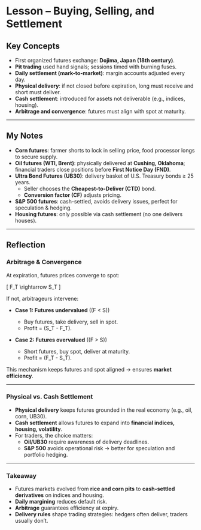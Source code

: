 # Lesson – Buying, Selling, and Settlement

## Key Concepts
- First organized futures exchange: **Dojima, Japan (18th century)**.  
- **Pit trading** used hand signals; sessions timed with burning fuses.  
- **Daily settlement (mark-to-market)**: margin accounts adjusted every day.  
- **Physical delivery**: if not closed before expiration, long must receive and short must deliver.  
- **Cash settlement**: introduced for assets not deliverable (e.g., indices, housing).  
- **Arbitrage and convergence**: futures must align with spot at maturity.  

---

## My Notes
- **Corn futures**: farmer shorts to lock in selling price, food processor longs to secure supply.  
- **Oil futures (WTI, Brent)**: physically delivered at **Cushing, Oklahoma**; financial traders close positions before **First Notice Day (FND)**.  
- **Ultra Bond Futures (UB30)**: delivery basket of U.S. Treasury bonds ≥ 25 years.  
  - Seller chooses the **Cheapest-to-Deliver (CTD)** bond.  
  - **Conversion factor (CF)** adjusts pricing.  
- **S&P 500 futures**: cash-settled, avoids delivery issues, perfect for speculation & hedging.  
- **Housing futures**: only possible via cash settlement (no one delivers houses).  

---

## Reflection
### Arbitrage & Convergence
At expiration, futures prices converge to spot:  

\[
F_T \rightarrow S_T
\]

If not, arbitrageurs intervene:  

- **Case 1: Futures undervalued** (\(F < S\))  
  - Buy futures, take delivery, sell in spot.  
  - Profit = \(S_T - F_T\).  

- **Case 2: Futures overvalued** (\(F > S\))  
  - Short futures, buy spot, deliver at maturity.  
  - Profit = \(F_T - S_T\).  

This mechanism keeps futures and spot aligned → ensures **market efficiency**.  

---

### Physical vs. Cash Settlement
- **Physical delivery** keeps futures grounded in the real economy (e.g., oil, corn, UB30).  
- **Cash settlement** allows futures to expand into **financial indices, housing, volatility**.  
- For traders, the choice matters:  
  - **Oil/UB30** require awareness of delivery deadlines.  
  - **S&P 500** avoids operational risk → better for speculation and portfolio hedging.  

---

### Takeaway
- Futures markets evolved from **rice and corn pits** to **cash-settled derivatives** on indices and housing.  
- **Daily margining** reduces default risk.  
- **Arbitrage** guarantees efficiency at expiry.  
- **Delivery rules** shape trading strategies: hedgers often deliver, traders usually don’t.  

